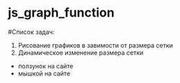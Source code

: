 # js_graph_function

#Список задач:
1. Рисование графиков в завимости от размера сетки
2. Динамическое изменение размера сетки
* ползунок на сайте
* мышкой на сайте
